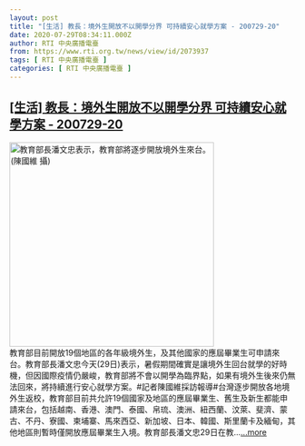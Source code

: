```yaml
---
layout: post
title: "[生活] 教長：境外生開放不以開學分界 可持續安心就學方案 - 200729-20"
date: 2020-07-29T08:34:11.000Z
author: RTI 中央廣播電臺
from: https://www.rti.org.tw/news/view/id/2073937
tags: [ RTI 中央廣播電臺 ]
categories: [ RTI 中央廣播電臺 ]
---
```

<!--1596011651000-->
[[生活] 教長：境外生開放不以開學分界 可持續安心就學方案 - 200729-20](https://www.rti.org.tw/news/view/id/2073937)
------

<div>
<img src="https://static.rti.org.tw/assets/thumbnails/2020/07/29/d8c6edc95993a4098ee5ddec4f23fe13.jpg" width="360" alt="教育部長潘文忠表示，教育部將逐步開放境外生來台。(陳國維 攝)" title="教育部長潘文忠表示，教育部將逐步開放境外生來台。(陳國維 攝)"><br>教育部目前開放19個地區的各年級境外生，及其他國家的應屆畢業生可申請來台。教育部長潘文忠今天(29日)表示，暑假期間確實是讓境外生回台就學的好時機，但因國際疫情仍嚴峻，教育部將不會以開學為臨界點，如果有境外生後來仍無法回來，將持續進行安心就學方案。#記者陳國維採訪報導#台灣逐步開放各地境外生返校，教育部目前共允許19個國家及地區的應屆畢業生、舊生及新生都能申請來台，包括越南、香港、澳門、泰國、帛琉、澳洲、紐西蘭、汶萊、斐濟、蒙古、不丹、寮國、柬埔寨、馬來西亞、新加坡、日本、韓國、斯里蘭卡及緬甸，其他地區則暫時僅開放應屆畢業生入境。教育部長潘文忠29日在教...<a target="_blank" href="https://www.rti.org.tw/news/view/id/2073937">...more</a>
</div>
